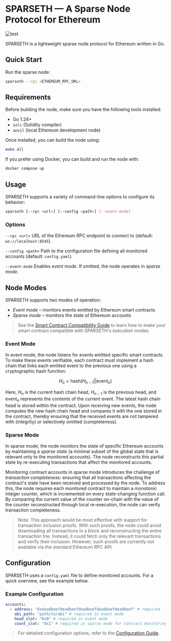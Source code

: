 # SPARSETH — A Sparse Node Protocol for Ethereum

![test](https://github.com/pslowak/sparseth/actions/workflows/go-test.yml/badge.svg)

SPARSETH is a lightweight sparse node protocol for Ethereum written in Go.

## Quick Start

Run the sparse node:

```bash
sparseth --rpc <ETHEREUM_RPC_URL>
```

## Requirements

Before building the node, make sure you have the following tools installed:
- Go 1.24+
- `solc` (Solidity compiler)
- `anvil` (local Ethereum development node)

Once installed, you can build the node using:

```bash
make all
```

If you prefer using Docker, you can build and run the node with:

```bash
docker compose up
```

## Usage

SPARSETH supports a variety of command-line options to configure its behavior:

```bash
sparseth [--rpc <url>] [--config <path>] [--event-mode]
```

### Options

`--rpc <url>` URL of the Ethereum RPC endpoint to connect to (default: `ws://localhost:8545`).

`--config <path>` Path to the configuration file defining all monitored accounts (default: `config.yaml`).

`--event-mode` Enables _event mode_. If omitted, the node operates in _sparse mode_.


## Node Modes

SPARSETH supports two modes of operation:
- _Event mode_ – monitors events emitted by Ethereum smart contracts
- _Sparse mode_ – monitors the state of Ethereum accounts

> See the [Smart Contract Compatibility Guide](https://github.com/pslowak/sparseth/wiki/Smart-Contract-Compatibility-Guide)
to learn how to make your smart contract compatible with SPARSETH's execution modes.
 
### Event Mode

In event mode, the node listens for events emitted specific smart contracts. To make these events verifiable, each
contract must implement a hash chain that links each emitted event to the previous one using a cryptographic hash 
function:

$$H_n = \mathrm{hash}(H_{n-1}||\mathrm{event}_n)$$

Here, $H_n$ is the current hash chain head, $H_{n-1}$ is the previous head, and $\mathrm{event}_n$ represents the 
contents of the current event. The latest hash chain head is stored within the contract. Upon receiving new events, the
node computes the new hash chain head and compares it with the one stored in the contract, thereby ensuring that the
received events are not tampered with (integrity) or selectively omitted (completeness).

### Sparse Mode

In sparse mode, the node monitors the state of specific Ethereum accounts by maintaining a _sparse state_ (a minimal
subset of the global state that is relevant only to the monitored accounts). The node reconstructs this partial state by 
re-executing transactions that affect the monitored accounts. 

Monitoring contract accounts in sparse mode introduces the challenge of _transaction completeness_: ensuring that all
transactions affecting the contract's state have been received and processed by the node. To address this, the node 
requires each monitored contract to maintain a monotonic integer counter, which is incremented on every state-changing 
function call. By comparing the current value of the counter on-chain with the value of the counter reconstructed 
through local re-execution, the node can verify transaction completeness.

> Note: This approach would be most effective with support for transaction inclusion proofs. With such proofs, the node
could avoid downloading all transactions in a block and reconstructing the entire transaction trie. Instead, it could
fetch only the relevant transactions and verify their inclusion. However, such proofs are currently not available via 
the standard Ethereum RPC API.

## Configuration

SPARSETH uses a `config.yaml` file to define monitored accounts. For a quick overview, see the example below.

### Example Configuration

```yaml
accounts:
  - address: "0xdeadbeefdeadbeefdeadbeefdeadbeefdeadbeef" # required
    abi_path: "path/to/abi" # required in event mode
    head_slot: "0x0" # required in event mode
    count_slot: "0x1" # required in sparse mode for contract monitoring
```

> For detailed configuration options, refer to the [Configuration Guide](https://github.com/pslowak/sparseth/wiki/Configuration-Guide).
